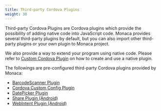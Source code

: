 ```yaml
---
title: Third-party Cordova Plugins
weight: 30
---
```


Third-party Cordova Plugins are Cordova plugins which provide the
possibility of adding native code into JavaScript code. Monaca provides
several third-party plugins by default, but you can also import other
third-party plugins or your own plugin to Monaca project.

We also provide a way to extend your program using native code. Please
refer to [Custom Cordova Plugin](/en/products_guide/monaca_ide/dependencies/custom_cordova_plugin) on how to create and use a native
plugin.

The followings are pre-configured third-party Cordova plugins provided
by Monaca:

- [BarcodeScanner Plugin](barcode_scanner)
- [Cordova Custom Config Plugin](custom_config)
- [DatePicker Plugin](datepicker)
- [Share Plugin (Android)](share)
- [WebIntent Plugin (Android)](webintent)
